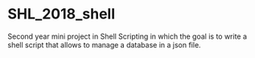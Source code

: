 # SHL_2018_shell
Second year mini project in Shell Scripting in which the goal is to write a shell script that allows to manage a database in a json file.
